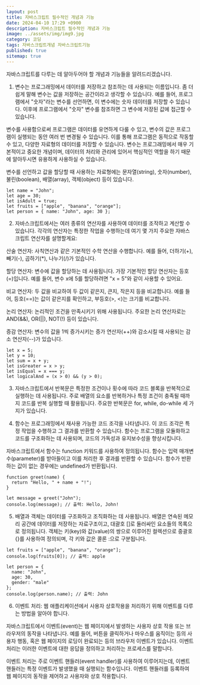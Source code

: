 ```yaml
---
layout: post
title: 자바스크립트 필수적인 개념과 기능
date: 2024-04-10 17:29 +0900
description: 자바스크립트 필수적인 개념과 기능
image: ../assets/img/img9.jpg
category: 코딩
tags: 자바스크립트개념 자바스크립트기능 
published: true
sitemap: true
---
```



자바스크립트를 다루는 데 알아두어야 할 개념과 기능들을 알려드리겠습니다.

1. 변수는 프로그래밍에서 데이터를 저장하고 참조하는 데 사용되는 이름입니다. 좀 더 쉽게 말해 변수는 값을 저장하는 공간이라고 생각할 수 있습니다. 예를 들어, 프로그램에서 "숫자"라는 변수를 선언하면, 이 변수에는 숫자 데이터를 저장할 수 있습니다. 이후에 프로그램에서 "숫자" 변수를 참조하면 그 변수에 저장된 값에 접근할 수 있습니다.

변수를 사용함으로써 프로그램은 데이터를 유연하게 다룰 수 있고, 변수의 값은 프로그램이 실행되는 동안 여러 번 변경될 수 있습니다. 이를 통해 프로그램은 동적으로 작동할 수 있고, 다양한 자료형의 데이터를 저장할 수 있습니다. 변수는 프로그래밍에서 매우 기본적이고 중요한 개념이며, 데이터의 처리와 관리에 있어서 핵심적인 역할을 하기 때문에 알아두시면 유용하게 사용하실 수 있습니다.

변수를 선언하고 값을 할당할 때 사용하는 자료형에는 문자열(string), 숫자(number), 불린(boolean), 배열(array), 객체(object) 등이 있습니다.

````
let name = "John";
let age = 30;
let isAdult = true;
let fruits = ["apple", "banana", "orange"];
let person = { name: "John", age: 30 };
````

2. 자바스크립트에서는 여러 종류의 연산자를 사용하여 데이터를 조작하고 계산할 수 있습니다. 각각의 연산자는 특정한 작업을 수행하는데 여기 몇 가지 주요한 자바스크립트 연산자를 설명할게요:

산술 연산자: 사칙연산과 같은 기본적인 수학 연산을 수행합니다. 예를 들어, 더하기(+), 빼기(-), 곱하기(*), 나누기(/)가 있습니다.

할당 연산자: 변수에 값을 할당하는 데 사용됩니다. 가장 기본적인 할당 연산자는 등호(=)입니다. 예를 들어, 변수 x에 5를 할당하려면 "x = 5"와 같이 사용할 수 있어요.

비교 연산자: 두 값을 비교하여 두 값이 같은지, 큰지, 작은지 등을 비교합니다. 예를 들어, 등호(==)는 값이 같은지를 확인하고, 부등호(>, <)는 크기를 비교합니다.

논리 연산자: 논리적인 조건을 만족시키기 위해 사용됩니다. 주요한 논리 연산자로는 AND(&&), OR(||), NOT(!) 등이 있습니다.

증감 연산자: 변수의 값을 1씩 증가시키는 증가 연산자(++)와 감소시킬 때 사용되는 감소 연산자(--)가 있습니다.

````
let x = 5;
let y = 10;
let sum = x + y;
let isGreater = x > y;
let isEqual = x === y;
let logicalAnd = (x > 0) && (y > 0);
````

3. 자바스크립트에서 반복문은 특정한 조건이나 횟수에 따라 코드 블록을 반복적으로 실행하는 데 사용됩니다. 주로 배열의 요소를 반복하거나 특정 조건이 충족될 때까지 코드를 반복 실행할 때 활용됩니다. 주요한 반복문은 for, while, do-while 세 가지가 있습니다.


4. 함수는 프로그래밍에서 재사용 가능한 코드 조각을 나타냅니다. 이 코드 조각은 특정 작업을 수행하고 그 결과를 반환할 수 있습니다. 함수는 프로그램을 모듈화하고 코드를 구조화하는 데 사용되며, 코드의 가독성과 유지보수성을 향상시킵니다.

자바스크립트에서 함수는 function 키워드를 사용하여 정의됩니다. 함수는 입력 매개변수(parameter)를 받아들이고 이를 처리한 후 결과를 반환할 수 있습니다. 함수가 반환하는 값이 없는 경우에는 undefined가 반환됩니다.

````
function greet(name) {
  return "Hello, " + name + "!";
}

let message = greet("John");
console.log(message); // 출력: Hello, John!
````

5. 배열과 객체는 데이터를 구조화하고 조직화하는 데 사용됩니다.
배열은 연속된 메모리 공간에 데이터를 저장하는 자료구조이고, 대괄호 []로 둘러싸인 요소들의 목록으로 정의됩니다. 
객체는 키(key)와 값(value)의 쌍으로 이루어진 컬렉션으로 중괄호 {}를 사용하여 정의되며, 각 키와 값은 콜론 :으로 구분됩니다.

````
let fruits = ["apple", "banana", "orange"];
console.log(fruits[0]); // 출력: apple

let person = {
  name: "John",
  age: 30,
  gender: "male"
};
console.log(person.name); // 출력: John
````

6. 이벤트 처리: 웹 애플리케이션에서 사용자 상호작용을 처리하기 위해 이벤트를 다루는 방법을 알아야 합니다.

자바스크립트에서 이벤트(event)는 웹 페이지에서 발생하는 사용자 상호 작용 또는 브라우저의 동작을 나타냅니다. 예를 들어, 버튼을 클릭하거나 마우스를 움직이는 등의 사용자 행동, 혹은 웹 페이지의 로딩이 완료되는 등의 브라우저 이벤트가 있습니다. 이벤트 처리는 이러한 이벤트에 대한 응답을 정의하고 처리하는 프로세스를 말합니다.

이벤트 처리는 주로 이벤트 핸들러(event handler)를 사용하여 이루어지는데, 이벤트 핸들러는 특정 이벤트가 발생했을 때 실행되는 함수입니다. 이벤트 핸들러를 등록하여 웹 페이지의 동작을 제어하고 사용자와 상호 작용합니다.



